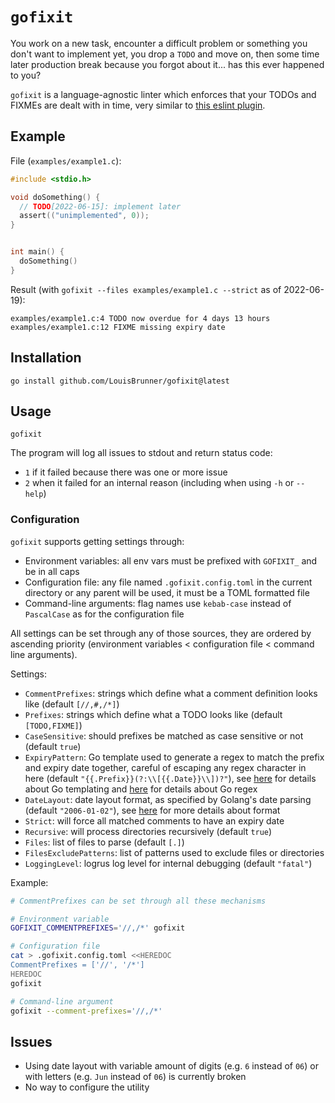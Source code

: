 # `gofixit`

You work on a new task, encounter a difficult problem or something you don't want to implement yet, you drop a `TODO` and move on, then some time later production break because you forgot about it... has this ever happened to you?

`gofixit` is a language-agnostic linter which enforces that your TODOs and FIXMEs are dealt with in time, very similar to [this eslint plugin](https://github.com/sindresorhus/eslint-plugin-unicorn/blob/main/docs/rules/expiring-todo-comments.md).

## Example

File (`examples/example1.c`):
```c
#include <stdio.h>

void doSomething() {
  // TODO[2022-06-15]: implement later
  assert(("unimplemented", 0));
}


int main() {
  doSomething()
}
```

Result (with `gofixit --files examples/example1.c --strict` as of 2022-06-19):
```
examples/example1.c:4 TODO now overdue for 4 days 13 hours
examples/example1.c:12 FIXME missing expiry date
```

## Installation

```
go install github.com/LouisBrunner/gofixit@latest
```

## Usage

```
gofixit
```

The program will log all issues to stdout and return status code:

 * `1` if it failed because there was one or more issue
 * `2` when it failed for an internal reason (including when using `-h` or `--help`)

### Configuration

`gofixit` supports getting settings through:

 * Environment variables: all env vars must be prefixed with `GOFIXIT_` and be in all caps
 * Configuration file: any file named `.gofixit.config.toml` in the current directory or any parent will be used, it must be a TOML formatted file
 * Command-line arguments: flag names use `kebab-case` instead of `PascalCase` as for the configuration file

All settings can be set through any of those sources, they are ordered by ascending priority (environment variables < configuration file < command line arguments).

Settings:

 * `CommentPrefixes`: strings which define what a comment definition looks like (default `[//,#,/*]`)
 * `Prefixes`: strings which define what a TODO looks like (default `[TODO,FIXME]`)
 * `CaseSensitive`: should prefixes be matched as case sensitive or not (default `true`)
 * `ExpiryPattern`: Go template used to generate a regex to match the prefix and expiry date together, careful of escaping any regex character in here (default `"{{.Prefix}}(?:\\[{{.Date}}\\])?"`), see [here](https://pkg.go.dev/text/template) for details about Go templating and [here](https://github.com/google/re2/wiki/Syntax) for details about Go regex
 * `DateLayout`: date layout format, as specified by Golang's date parsing (default `"2006-01-02"`), see [here](https://pkg.go.dev/time#Parse) for more details about format
 * `Strict`: will force all matched comments to have an expiry date
 * `Recursive`: will process directories recursively (default `true`)
 * `Files`: list of files to parse (default `[.]`)
 * `FilesExcludePatterns`: list of patterns used to exclude files or directories
 * `LoggingLevel`: logrus log level for internal debugging (default `"fatal"`)

Example:

```bash
# CommentPrefixes can be set through all these mechanisms

# Environment variable
GOFIXIT_COMMENTPREFIXES='//,/*' gofixit

# Configuration file
cat > .gofixit.config.toml <<HEREDOC
CommentPrefixes = ['//', '/*']
HEREDOC
gofixit

# Command-line argument
gofixit --comment-prefixes='//,/*'
```


## Issues

 * Using date layout with variable amount of digits (e.g. `6` instead of `06`) or with letters (e.g. `Jun` instead of `06`) is currently broken
 * No way to configure the utility
